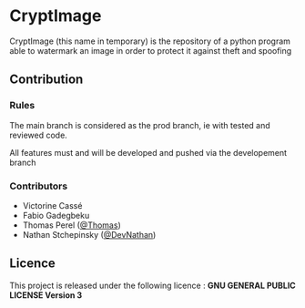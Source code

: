 # CryptImage
CryptImage (this name in temporary) is the repository of a python program able to watermark an image in order to protect it against theft and spoofing

## Contribution 

### Rules 

The main branch is considered as the prod branch, ie with tested and reviewed code.


All features must and will be developed and pushed via the developement branch

### Contributors
  - Victorine Cassé 
  - Fabio Gadegbeku
  - Thomas Perel ([@Thomas](https://github.com/ZorDev0))
  - Nathan Stchepinsky ([@DevNathan](https://github.com/devNathan))

## Licence 

This project is released under the following licence : **GNU GENERAL PUBLIC LICENSE Version 3**
